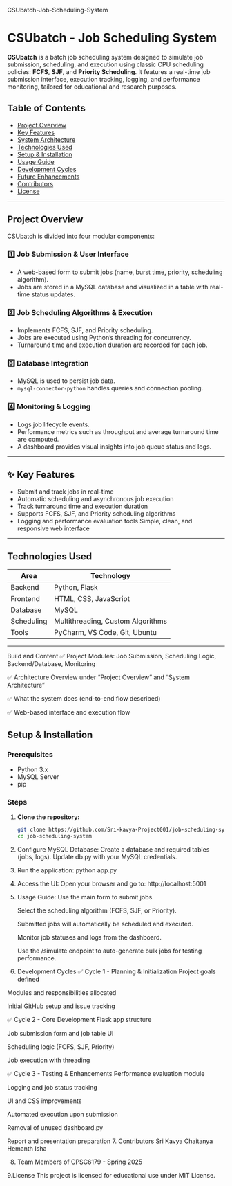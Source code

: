CSUbatch-Job-Scheduling-System

# CSUbatch - Job Scheduling System

**CSUbatch** is a batch job scheduling system designed to simulate job submission, scheduling, and execution using classic CPU scheduling policies: **FCFS**, **SJF**, and **Priority Scheduling**. It features a real-time job submission interface, execution tracking, logging, and performance monitoring, tailored for educational and research purposes.



##  Table of Contents
- [Project Overview](#project-overview)
- [Key Features](#key-features)
- [System Architecture](#system-architecture)
- [Technologies Used](#technologies-used)
- [Setup & Installation](#setup--installation)
- [Usage Guide](#usage-guide)
- [Development Cycles](#development-cycles)
- [Future Enhancements](#future-enhancements)
- [Contributors](#contributors)
- [License](#license)

---

##  Project Overview

CSUbatch is divided into four modular components:

### 1️⃣ Job Submission & User Interface
- A web-based form to submit jobs (name, burst time, priority, scheduling algorithm).
- Jobs are stored in a MySQL database and visualized in a table with real-time status updates.

### 2️⃣ Job Scheduling Algorithms & Execution
- Implements FCFS, SJF, and Priority scheduling.
- Jobs are executed using Python’s threading for concurrency.
- Turnaround time and execution duration are recorded for each job.

### 3️⃣ Database Integration
- MySQL is used to persist job data.
- `mysql-connector-python` handles queries and connection pooling.

### 4️⃣ Monitoring & Logging
- Logs job lifecycle events.
- Performance metrics such as throughput and average turnaround time are computed.
- A dashboard provides visual insights into job queue status and logs.

---

## ✨ Key Features

-  Submit and track jobs in real-time
-  Automatic scheduling and asynchronous job execution
-  Track turnaround time and execution duration
-  Supports FCFS, SJF, and Priority scheduling algorithms
-  Logging and performance evaluation tools
   Simple, clean, and responsive web interface

---

##  Technologies Used

| Area        | Technology           |
|-------------|----------------------|
| Backend     | Python, Flask        |
| Frontend    | HTML, CSS, JavaScript|
| Database    | MySQL                |
| Scheduling  | Multithreading, Custom Algorithms |
| Tools       | PyCharm, VS Code, Git, Ubuntu    |

---
 Build and Content
✅ Project Modules: Job Submission, Scheduling Logic, Backend/Database, Monitoring

✅ Architecture Overview under “Project Overview” and “System Architecture”

✅ What the system does (end-to-end flow described)

✅ Web-based interface and execution flow

## Setup & Installation

###  Prerequisites
- Python 3.x
- MySQL Server
- pip

###  Steps

1. **Clone the repository:**
   ```bash
   git clone https://github.com/Sri-kavya-Project001/job-scheduling-system.git
   cd job-scheduling-system
   
2. Configure MySQL Database:
    Create a database and required tables (jobs, logs).
    Update db.py with your MySQL credentials.

3. Run the application:
   python app.py
4. Access the UI: Open your browser and go to:
    http://localhost:5001
5. Usage Guide:
    Use the main form to submit jobs.
    
    Select the scheduling algorithm (FCFS, SJF, or Priority).
    
    Submitted jobs will automatically be scheduled and executed.
    
    Monitor job statuses and logs from the dashboard.
    
    Use the /simulate endpoint to auto-generate bulk jobs for testing performance.

6. Development Cycles
✅ Cycle 1 - Planning & Initialization
Project goals defined

Modules and responsibilities allocated

Initial GitHub setup and issue tracking

✅ Cycle 2 - Core Development
Flask app structure

Job submission form and job table UI

Scheduling logic (FCFS, SJF, Priority)

Job execution with threading

✅ Cycle 3 - Testing & Enhancements
Performance evaluation module

Logging and job status tracking

UI and CSS improvements

Automated execution upon submission

Removal of unused dashboard.py

Report and presentation preparation
7. Contributors
  Sri Kavya
  Chaitanya
  Hemanth
  Isha

8. Team Members of CPSC6179 - Spring 2025

9.License
This project is licensed for educational use under MIT License.
